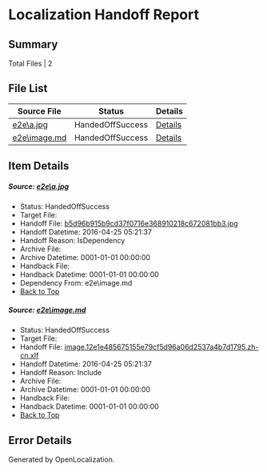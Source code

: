 # <a name='report-top'></a> Localization Handoff Report

## Summary
 Total Files | 2

## File List
 Source File | Status | Details 
 ----------- | ------ | ------- 
 [e2e\a.jpg](https://github.com/OpenLocalizationTest/oltest/blob/3331ac3e6a7c5dc7390464bda5cb1c91307b2497/e2e/a.jpg) | HandedOffSuccess | [Details](#b5d96b915b9cd37f0716e368910218c672081bb35)
 [e2e\image.md](https://github.com/OpenLocalizationTest/oltest/blob/3331ac3e6a7c5dc7390464bda5cb1c91307b2497/e2e/image.md) | HandedOffSuccess | [Details](#df51791ffb8d6b79e2631cf4b8c739f3e87e283911)

## Item Details
##### <a name='b5d96b915b9cd37f0716e368910218c672081bb35'></a> Source: [e2e\a.jpg](https://github.com/OpenLocalizationTest/oltest/blob/3331ac3e6a7c5dc7390464bda5cb1c91307b2497/e2e/a.jpg)
* Status: HandedOffSuccess
* Target File: 
* Handoff File: [b5d96b915b9cd37f0716e368910218c672081bb3.jpg](https://github.com/OpenLocalizationTestOrg/olhandoff/blob/75034405310fdde217833b2fdf7823caaa60b7b1/ol-handoff/OpenLocalizationTestOrg/oltest.zh-cn/master/b5d96b915b9cd37f0716e368910218c672081bb3.jpg)
* Handoff Datetime: 2016-04-25 05:21:37
* Handoff Reason: IsDependency
* Archive File: 
* Archive Datetime: 0001-01-01 00:00:00
* Handback File: 
* Handback Datetime: 0001-01-01 00:00:00
* Dependency From: e2e\image.md
* [Back to Top](#report-top)

##### <a name='df51791ffb8d6b79e2631cf4b8c739f3e87e283911'></a> Source: [e2e\image.md](https://github.com/OpenLocalizationTest/oltest/blob/3331ac3e6a7c5dc7390464bda5cb1c91307b2497/e2e/image.md)
* Status: HandedOffSuccess
* Target File: 
* Handoff File: [image.12e1e485675155e79cf5d96a06d2537a4b7d1795.zh-cn.xlf](https://github.com/OpenLocalizationTestOrg/olhandoff/blob/75034405310fdde217833b2fdf7823caaa60b7b1/ol-handoff/OpenLocalizationTestOrg/oltest.zh-cn/master/image.12e1e485675155e79cf5d96a06d2537a4b7d1795.zh-cn.xlf)
* Handoff Datetime: 2016-04-25 05:21:37
* Handoff Reason: Include
* Archive File: 
* Archive Datetime: 0001-01-01 00:00:00
* Handback File: 
* Handback Datetime: 0001-01-01 00:00:00
* [Back to Top](#report-top)


## Error Details

Generated by OpenLocalization.
